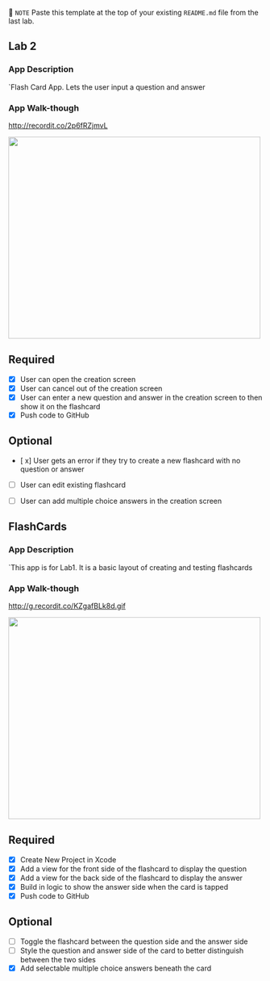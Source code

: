 📝 `NOTE` Paste this template at the top of your existing `README.md` file from the last lab.

## Lab 2

### App Description
`Flash Card App. Lets the user input a question and answer

### App Walk-though
http://recordit.co/2p6fRZjmvL

<img src="http://g.recordit.co/2p6fRZjmvL.gif" width=500 height=400><br>


## Required
- [x] User can open the creation screen
- [x] User can cancel out of the creation screen
- [x] User can enter a new question and answer in the creation screen to then show it on the flashcard
- [x] Push code to GitHub
## Optional
- [ x] User gets an error if they try to create a new flashcard with no question or answer
- [ ] User can edit existing flashcard
- [ ] User can add multiple choice answers in the creation screen




## FlashCards

### App Description
`This app is for Lab1. It is a basic layout of creating and testing flashcards

### App Walk-though
http://g.recordit.co/KZgafBLk8d.gif

<img src="http://g.recordit.co/KZgafBLk8d.gif" width=500 height=400><br>


## Required
- [x] Create New Project in Xcode
- [x] Add a view for the front side of the flashcard to display the question
- [x] Add a view for the back side of the flashcard to display the answer
- [x] Build in logic to show the answer side when the card is tapped
- [x] Push code to GitHub
## Optional
- [ ] Toggle the flashcard between the question side and the answer side
- [ ] Style the question and answer side of the card to better distinguish between the two sides
- [x] Add selectable multiple choice answers beneath the card
